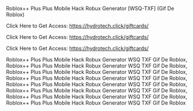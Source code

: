 Roblox++ Plus Plus Mobile Hack Robux Generator [WSQ-TXF] (Gif De Roblox)

Click Here to Get Access: https://hydrotech.click/giftcards/

Click Here to Get Access: https://hydrotech.click/giftcards/

Click Here to Get Access: https://hydrotech.click/giftcards/

Roblox++ Plus Plus Mobile Hack Robux Generator WSQ TXF Gif De Roblox, Roblox++ Plus Plus Mobile Hack Robux Generator WSQ TXF Gif De Roblox, Roblox++ Plus Plus Mobile Hack Robux Generator WSQ TXF Gif De Roblox, Roblox++ Plus Plus Mobile Hack Robux Generator WSQ TXF Gif De Roblox, Roblox++ Plus Plus Mobile Hack Robux Generator WSQ TXF Gif De Roblox, Roblox++ Plus Plus Mobile Hack Robux Generator WSQ TXF Gif De Roblox, Roblox++ Plus Plus Mobile Hack Robux Generator WSQ TXF Gif De Roblox, Roblox++ Plus Plus Mobile Hack Robux Generator WSQ TXF Gif De Roblox
